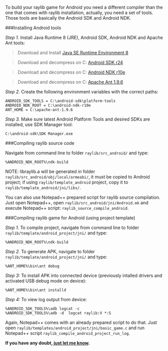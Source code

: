 To build your raylib game for Android you need a different compiler than the one that comes with raylib installation, actually, you need a set of tools. Those tools are basically the Android SDK and Android NDK.

###Installing Android tools

_Step 1._ Install Java Runtime 8 (JRE), Android SDK, Android NDK and Apache Ant tools:

> Download and Install [Java SE Runtime Environment 8](http://www.oracle.com/technetwork/java/javase/downloads/jre8-downloads-2133155.html)

> Download and decompress on C: [Android SDK r24](http://dl.google.com/android/android-sdk_r24.4.1-windows.zip)

> Download and decompress on C: [Android NDK r10e](http://dl.google.com/android/ndk/android-ndk-r10e-windows-x86.exe)

> Download and decompress on C: [Apache Ant 1.9.6](http://apache.rediris.es//ant/binaries/apache-ant-1.9.6-bin.zip)

_Step 2._ Create the following environment variables with the correct paths: 

    ANDROID_SDK_TOOLS = C:\android-sdk\platform-tools
    ANDROID_NDK_ROOT = C:\android-ndk-r10e
    ANT_HOME = C:\apache-ant-1.9.6

_Step 3._ Make sure latest Android Platform Tools and desired SDKs are installed, use SDK Manager tool:

    C:\android-sdk\SDK Manager.exe

###Compiling raylib source code

Navigate from command line to folder `raylib/src_android/` and type:

    %ANDROID_NDK_ROOT%\ndk-build

NOTE: libraylib.a will be generated in folder `raylib/src_android/obj/local/armeabi/`, it must be copied
to Android project; if using `raylib/template_android` project, copy it to `raylib/template_android/jni/libs/`.

You can also use Notepad++ prepared script for raylib source compilation. Just open Notepad++, open `raylib/src_android/jni/Android.mk` and execute Notepad++ script: `raylib_source_compile_android`.

###Compiling raylib game for Android (using project template)

_Step 1._ To compile project, navigate from command line to folder `raylib/template/android_project/jni/` and type:

    %ANDROID_NDK_ROOT%\ndk-build

_Step 2._ To generate APK, navigate to folder `raylib/template/android_project/jni/` and type:

    %ANT_HOME%\bin\ant debug

_Step 3:_ To install APK into connected device (previously intalled drivers and activated USB debug mode on device):

    %ANT_HOME%\bin\ant installd

_Step 4:_ To view log output from device:

    %ANDROID_SDK_TOOLS%\adb logcat -c
    %ANDROID_SDK_TOOLS%\adb -d  logcat raylib:V *:S

Again, Notepad++ comes with an already prepared script to do that. Just open `raylib/templates/android_project/jni/basic_game.c` and run Notepad++ script `raylib_compile_android_project_run_log`.


**If you have any doubt, [just let me know][raysan5].**

[raysan5]: mailto:raysan5@gmail.com "Ramon Santamaria - Ray San"